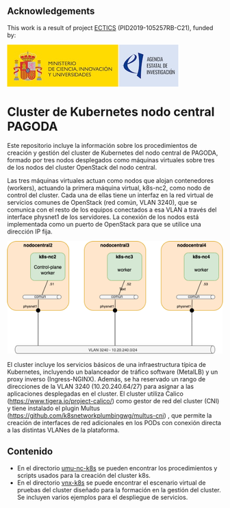 ## Acknowledgements

This work is a result of project [ECTICS](https://www.dit.upm.es/~giros/project/ectics/) (PID2019-105257RB-C21), funded by:

![financing-logo](doc/img/MICIU_AEI_w400.jpg)

# Cluster de Kubernetes nodo central PAGODA
Este repositorio incluye la información sobre los procedimientos de creación y gestión del cluster de Kubernetes del nodo central de PAGODA, formado por tres nodos desplegados como máquinas virtuales sobre tres de los nodos del cluster OpenStack del nodo central. 

Las tres máquinas virtuales actuan como nodos que alojan contenedores (workers), actuando la primera máquina virtual, k8s-nc2, como nodo de control del cluster. Cada una de ellas tiene un interfaz en la red virtual de servicios comunes de OpenStack (red común, VLAN 3240), que se comunica con el resto de los equipos conectados a esa VLAN a través del interface physnet1 de los servidores. La conexión de los nodos está implementada como un puerto de OpenStack para que se utilice una dirección IP fija.

![Cluster Kubernetes de servicios comunes](k8s-nc.png)

El cluster incluye los servicios básicos de una infraestructura típica de Kubernetes, incluyendo un balanceador de tráfico software (MetalLB) y un proxy inverso (Ingress-NGINX). Además, se ha reservado un rango de direcciones de la VLAN 3240 (10.20.240.64/27) para asignar a las aplicaciones desplegadas en el cluster. El cluster utiliza Calico (https://www.tigera.io/project-calico/) como gestor de red del cluster (CNI) y tiene instalado el plugin Multus (https://github.com/k8snetworkplumbingwg/multus-cni) , que permite  la creación de interfaces de red adicionales en los PODs con conexión directa a las distintas VLANes de la plataforma.

## Contenido
- En el directorio [umu-nc-k8s](umu-nc-k8s) se pueden encontrar los procedimientos y scripts usados para la creación del cluster k8s.
- En el directorio [vnx-k8s](vnx-k8s) se puede encontrar el escenario virtual de pruebas del cluster diseñado para la formación en la gestión del cluster. Se incluyen varios ejemplos para el despliegue de servicios. 
